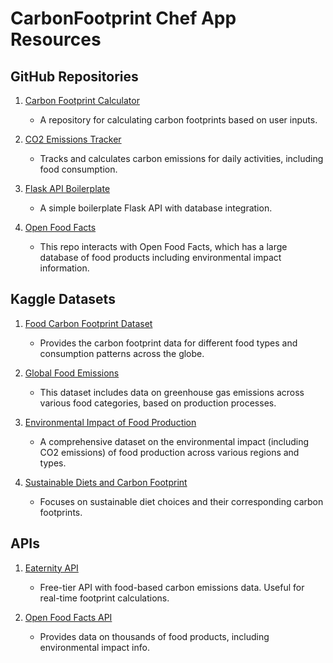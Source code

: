 
# CarbonFootprint Chef App Resources

## GitHub Repositories

1. [Carbon Footprint Calculator](https://github.com/Provenance-Project/Carbon-Footprint-Calculator)
   - A repository for calculating carbon footprints based on user inputs.

2. [CO2 Emissions Tracker](https://github.com/sudhakarmohankumar/CO2-emissions-tracker)
   - Tracks and calculates carbon emissions for daily activities, including food consumption.

3. [Flask API Boilerplate](https://github.com/tiangolo/full-stack-fastapi-postgresql)
   - A simple boilerplate Flask API with database integration.

4. [Open Food Facts](https://github.com/openfoodfacts/openfoodfacts-server)
   - This repo interacts with Open Food Facts, which has a large database of food products including environmental impact information.

## Kaggle Datasets

1. [Food Carbon Footprint Dataset](https://www.kaggle.com/datasets/cherngs/food-carbon-footprint)
   - Provides the carbon footprint data for different food types and consumption patterns across the globe.

2. [Global Food Emissions](https://www.kaggle.com/datasets/ashishraut64/food-ghg-emissions-global)
   - This dataset includes data on greenhouse gas emissions across various food categories, based on production processes.

3. [Environmental Impact of Food Production](https://www.kaggle.com/datasets/andrewmvd/impact-of-food-production)
   - A comprehensive dataset on the environmental impact (including CO2 emissions) of food production across various regions and types.

4. [Sustainable Diets and Carbon Footprint](https://www.kaggle.com/datasets/kpalsingh/carbon-footprint-of-sustainable-diets)
   - Focuses on sustainable diet choices and their corresponding carbon footprints.

## APIs

1. [Eaternity API](https://www.eaternity.org/api)
   - Free-tier API with food-based carbon emissions data. Useful for real-time footprint calculations.

2. [Open Food Facts API](https://world.openfoodfacts.org/data)
   - Provides data on thousands of food products, including environmental impact info.

